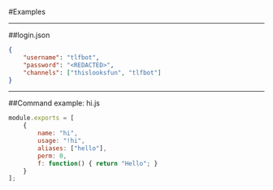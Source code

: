 #Examples

---

##login.json
```json
{
	"username": "tlfbot",
	"password": "<REDACTED>",
	"channels": ["thislooksfun", "tlfbot"]
}
```

---

##Command example: hi.js
```js
module.exports = [
	{
		name: "hi",
		usage: "!hi",
		aliases: ["hello"],
		perm: 0,
		f: function() { return "Hello"; }
	}
];
```